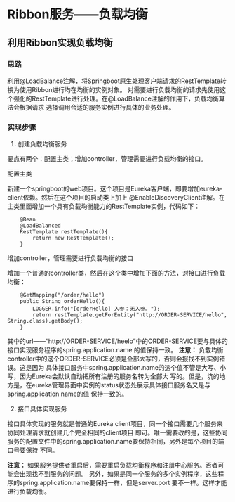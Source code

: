 # Ribbon服务——负载均衡

## 利用Ribbon实现负载均衡

### 思路
利用@LoadBalance注解，将Springboot原生处理客户端请求的RestTemplate转换为使用Ribbon进行均在均衡的实例对象。
对需要进行负载均衡的请求先使用这个强化的RestTemplate进行处理。在@LoadBalance注解的作用下，负载均衡算法会根据请求
选择调用合适的服务实例进行具体的业务处理。

### 实现步骤
1. 创建负载均衡服务 

要点有两个：配置主类；增加controller，管理需要进行负载均衡的接口。

配置主类

新建一个springboot的web项目。这个项目是Eureka客户端，即要增加eureka-client依赖。然后在这个项目的启动类上加上
@EnableDiscoveryClient注解。在主类里面增加一个具有负载均衡能力的RestTemplate实例，代码如下：
```
    @Bean
    @LoadBalanced
    RestTemplate restTemplate(){
        return new RestTemplate();
    }
```

增加controller，管理需要进行负载均衡的接口

增加一个普通的controller类，然后在这个类中增加下面的方法，对接口进行负载均衡：

```
    @GetMapping("/order/hello")
    public String orderHello(){
        LOGGER.info("[orderHello] 入参：无入参。");
        return restTemplate.getForEntity("http://ORDER-SERVICE/hello", String.class).getBody();
    }
```

其中的url——“http://ORDER-SERVICE/heelo”中的ORDER-SERVICE要与具体的接口实现服务程序的spring.application.name
的值保持一致。
**注意：** 负载均衡controller中的这个ORDER-SERVICE必须是全部大写的，否则会报找不到实例错误。这是因为
具体接口服务中spring.application.name的这个值不管是大写、小写，因为Eureka会默认自动把所有注册的服务名转为全部大
写的。但是，坑的地方是，在eureka管理界面中实例的status状态处展示具体接口服务名又是与spring.application.name的值
保持一致的。

2. 接口具体实现服务

接口具体实现的服务就是普通的Eureka client项目，同一个接口需要几个服务来协同处理请求就创建几个完全相同的client项目
即可。唯一需要改的是，这些协同服务的配置文件中的spring.application.name要保持相同，另外是每个项目的端口号要保持
不同。

**注意：** 如果服务提供者重启后，需要重启负载均衡程序和注册中心服务。否者可能会出现找不到服务的问题。
另外，如果是同一个服务的多个实例程序，这些程序的spring.application.name要保持一样，但是server.port
要不一样。这样才能进行负载均衡。

